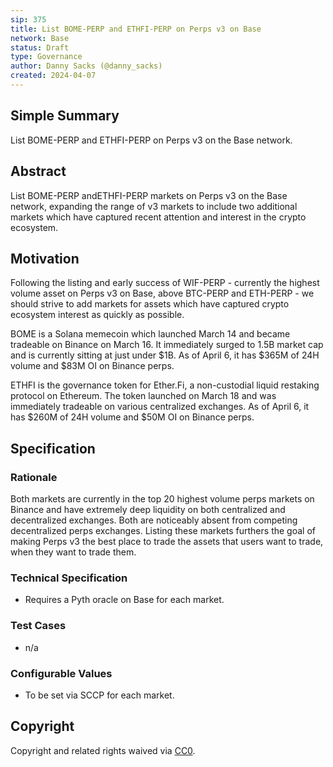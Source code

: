 ```yaml
---
sip: 375
title: List BOME-PERP and ETHFI-PERP on Perps v3 on Base
network: Base
status: Draft
type: Governance
author: Danny Sacks (@danny_sacks)
created: 2024-04-07
---
```


## Simple Summary

List BOME-PERP and ETHFI-PERP on Perps v3 on the Base network.

## Abstract

List BOME-PERP andETHFI-PERP markets on Perps v3 on the Base network, expanding the range of v3 markets to include two additional markets which have captured recent attention and interest in the crypto ecosystem. 

## Motivation

Following the listing and early success of WIF-PERP - currently the highest volume asset on Perps v3 on Base, above BTC-PERP and ETH-PERP - we should strive to add markets for assets which have captured crypto ecosystem interest as quickly as possible. 

BOME is a Solana memecoin which launched March 14 and became tradeable on Binance on March 16. It immediately surged to 1.5B market cap and is currently sitting at just under $1B. As of April 6, it has $365M of 24H volume and $83M OI on Binance perps.

ETHFI is the governance token for Ether.Fi, a non-custodial liquid restaking protocol on Ethereum. The token launched on March 18 and was immediately tradeable on various centralized exchanges. As of April 6, it has $260M of 24H volume and $50M OI on Binance perps.

## Specification

### Rationale

Both markets are currently in the top 20 highest volume perps markets on Binance and have extremely deep liquidity on both centralized and decentralized exchanges. Both are noticeably absent from competing decentralized perps exchanges. Listing these markets furthers the goal of making Perps v3 the best place to trade the assets that users want to trade, when they want to trade them. 

### Technical Specification

- Requires a Pyth oracle on Base for each market.

### Test Cases

- n/a

### Configurable Values

- To be set via SCCP for each market.

## Copyright

Copyright and related rights waived via [CC0](https://creativecommons.org/publicdomain/zero/1.0/).
